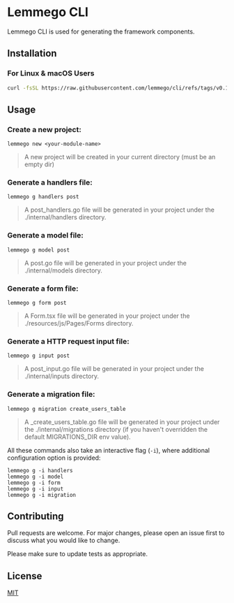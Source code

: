 # Lemmego CLI

Lemmego CLI is used for generating the framework components.

## Installation

### For Linux & macOS Users

  ```sh
curl -fsSL https://raw.githubusercontent.com/lemmego/cli/refs/tags/v0.1.8/installer.sh | sudo sh
  ```


## Usage

### Create a new project:

`lemmego new <your-module-name>`

> A new project will be created in your current directory (must be an empty dir)

### Generate a handlers file:

`lemmego g handlers post`

> A post_handlers.go file will be generated in your project under the ./internal/handlers directory.

### Generate a model file:

`lemmego g model post`

> A post.go file will be generated in your project under the ./internal/models directory.

### Generate a form file:

`lemmego g form post`

> A Form.tsx file will be generated in your project under the ./resources/js/Pages/Forms directory.

### Generate a HTTP request input file:

`lemmego g input post`

> A post_input.go file will be generated in your project under the ./internal/inputs directory.

### Generate a migration file:

`lemmego g migration create_users_table`

> A <timestamp>_create_users_table.go file will be generated in your project under the ./internal/migrations directory (if you haven't overridden the default MIGRATIONS_DIR env value).

All these commands also take an interactive flag (`-i`), where additional configuration option is provided:

```
lemmego g -i handlers
lemmego g -i model
lemmego g -i form
lemmego g -i input
lemmego g -i migration
```

## Contributing

Pull requests are welcome. For major changes, please open an issue first
to discuss what you would like to change.

Please make sure to update tests as appropriate.

## License

[MIT](https://choosealicense.com/licenses/mit/)